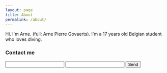 ```yaml
---
layout: page
title: About
permalink: /about/
---
```


Hi. I'm Arne. (full: Arne Pierre Govaerts). I'm a 17 years old Belgian student who loves diving.

### Contact me

<form action="https://formspree.io/arne.govaerts@telenet.be">
    <input type="text" name="name">
    <input type="email" name="_replyto">
    <input type="hidden" name="_subject" value="New submission!" />
    <input type="text" name="_gotcha" style="display:none" />
    <input type="submit" value="Send">
</form> 
